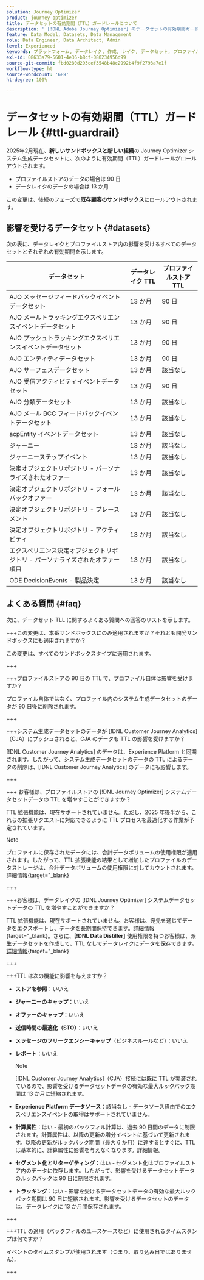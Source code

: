 ```yaml
---
solution: Journey Optimizer
product: journey optimizer
title: データセットの有効期間（TTL）ガードレールについて
description: ' [!DNL Adobe Journey Optimizer] のデータセットの有効期間ガードレール'
feature: Data Model, Datasets, Data Management
role: Data Engineer, Data Architect, Admin
level: Experienced
keywords: プラットフォーム, データレイク, 作成, レイク, データセット, プロファイル
exl-id: 08633a79-5601-4e36-b8cf-080234956d99
source-git-commit: fbd0280d293cef3548b48c2992b4f9f2793a7e1f
workflow-type: ht
source-wordcount: '689'
ht-degree: 100%

---
```


# データセットの有効期間（TTL）ガードレール {#ttl-guardrail}

2025年2月現在、**新しいサンドボックスと新しい組織**&#x200B;の Journey Optimizer システム生成データセットに、次のように有効期間（TTL）ガードレールがロールアウトされます。

* プロファイルストアのデータの場合は 90 日
* データレイクのデータの場合は 13 か月

この変更は、後続のフェーズで&#x200B;**既存顧客のサンドボックス**&#x200B;にロールアウトされます。

## 影響を受けるデータセット {#datasets}

次の表に、データレイクとプロファイルストア内の影響を受けるすべてのデータセットとそれぞれの有効期間を示します。

| データセット | データレイク TTL | プロファイルストア TTL |
|------|-----|-----|
| AJO メッセージフィードバックイベントデータセット | 13 か月 | 90 日 |
| AJO メールトラッキングエクスペリエンスイベントデータセット | 13 か月 | 90 日 |
| AJO プッシュトラッキングエクスペリエンスイベントデータセット | 13 か月 | 90 日 |
| AJO エンティティデータセット | 13 か月 | 90 日 |
| AJO サーフェスデータセット | 13 か月 | 該当なし |
| AJO 受信アクティビティイベントデータセット | 13 か月 | 90 日 |
| AJO 分類データセット | 13 か月 | 該当なし |
| AJO メール BCC フィードバックイベントデータセット | 13 か月 | 該当なし |
| acpEntity イベントデータセット | 13 か月 | 該当なし |
| ジャーニー | 13 か月 | 該当なし |
| ジャーニーステップイベント | 13 か月 | 該当なし |
| 決定オブジェクトリポジトリ - パーソナライズされたオファー | 13 か月 | 該当なし |
| 決定オブジェクトリポジトリ - フォールバックオファー | 13 か月 | 該当なし |
| 決定オブジェクトリポジトリ - プレースメント | 13 か月 | 該当なし |
| 決定オブジェクトリポジトリ - アクティビティ | 13 か月 | 該当なし |
| エクスペリエンス決定オブジェクトリポジトリ - パーソナライズされたオファー項目 | 13 か月 | 該当なし |
| ODE DecisionEvents - 製品決定 | 13 か月 | 該当なし |

## よくある質問 {#faq}

次に、データセット TLL に関するよくある質問への回答のリストを示します。

+++この変更は、本番サンドボックスにのみ適用されますか？それとも開発サンドボックスにも適用されますか？

この変更は、すべてのサンドボックスタイプに適用されます。

+++

+++プロファイルストアの 90 日の TTL で、プロファイル自体は影響を受けますか？

プロファイル自体ではなく、プロファイル内のシステム生成データセットのデータが 90 日後に削除されます。

+++

+++システム生成データセットのデータが [!DNL Customer Journey Analytics]（CJA）にプッシュされると、CJA のデータも TTL の影響を受けますか？

[!DNL Customer Journey Analytics] のデータは、Experience Platform と同期されます。したがって、システム生成データセットのデータの TTL によるデータの削除は、[!DNL Customer Journey Analytics] のデータにも影響します。

+++

+++ お客様は、プロファイルストアの [!DNL Journey Optimizer] システムデータセットデータの TTL を増やすことができますか？ 

TTL 拡張機能は、現在サポートされていません。ただし、2025 年後半から、これらの拡張リクエストに対応できるように TTL プロセスを最適化する作業が予定されています。

>[!NOTE]
>
>プロファイルに保存されたデータには、合計データボリュームの使用権限が適用されます。したがって、TTL 拡張機能の結果として増加したプロファイルのデータストレージは、合計データボリュームの使用権限に対してカウントされます。[詳細情報](https://experienceleague.adobe.com/docs/experience-platform/landing/license/total-data-volume.html?lang=ja){target=&quot;_blank}

+++

+++お客様は、データレイクの [!DNL Journey Optimizer] システムデータセットデータの TTL を増やすことができますか？ 

TTL 拡張機能は、現在サポートされていません。お客様は、宛先を通じてデータをエクスポートし、データを長期間保持できます。[詳細情報](https://experienceleague.adobe.com/docs/experience-platform/destinations/ui/activate/export-datasets.html?lang=ja){target=&quot;_blank}。さらに、**[!DNL Data Distiller]** 使用権限を持つお客様は、派生データセットを作成して、TTL なしでデータレイクにデータを保存できます。[詳細情報](https://experienceleague.adobe.com/ja/docs/experience-platform/query/data-distiller/derived-datasets/overview){target=&quot;_blank}

+++

+++TTL は次の機能に影響を与えますか？ 

* **ストアを参照**：いいえ
* **ジャーニーのキャップ**：いいえ
* **オファーのキャップ**：いいえ
* **送信時間の最適化（STO）**：いいえ
* **メッセージのフリークエンシーキャップ**（ビジネスルールなど）：いいえ
* **レポート**：いいえ

  >[!NOTE]
  >
  >[!DNL Customer Journey Analytics]（CJA）接続には既に TTL が実装されているので、影響を受けるデータセットデータの有効な最大ルックバック期間は 13 か月に短縮されます。

* **Experience Platform データソース**：該当なし - データソース経由でのエクスペリエンスイベントの取得はサポートされていません。
* **計算属性**：はい - 最初のバックフィル計算は、過去 90 日間のデータに制限されます。計算属性は、以降の更新の増分イベントに基づいて更新されます。以降の更新がルックバック期間（最大 6 か月）に達するとすぐに、TTL は基本的に、計算属性に影響を与えなくなります。詳細情報。
* **セグメント化とリターゲティング**：はい - セグメント化はプロファイルストア内のデータに依存します。したがって、影響を受けるデータセットデータのルックバックは 90 日に制限されます。
* **トラッキング**：はい - 影響を受けるデータセットデータの有効な最大ルックバック期間は 90 日に短縮されます。影響を受けるデータセットのデータは、データレイクに 13 か月間保存されます。

+++

+++TTL の適用（バックフィルのユースケースなど）に使用されるタイムスタンプは何ですか？ 

イベントのタイムスタンプが使用されます（つまり、取り込み日ではありません）。

+++
